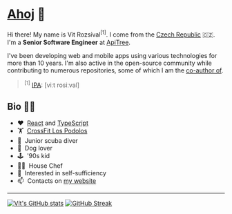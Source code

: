 # [Ahoj](https://en.wiktionary.org/wiki/ahoj#Czech) 👋

Hi there! My name is Vít Rozsíval<sup>[1]</sup>. I come from the [Czech Republic](https://en.wikipedia.org/wiki/Czech_Republic) 🇨🇿. I'm a **Senior Software Engineer** at [ApiTree](https://github.com/apitreecz).

I've been developing web and mobile apps using various technologies for more than 10 years. I'm also active in the open-source community while contributing to numerous repositories, some of which I am the [co-author of](https://github.com/wavevision).

> <sup>[1]</sup> <a href="https://en.wikipedia.org/wiki/International_Phonetic_Alphabet">IPA</a>: [viːt rosiːval]

## Bio 💁‍♂️

- ♥️ &nbsp;[React](https://github.com/facebook/react) and [TypeScript](https://github.com/microsoft/TypeScript)
- 🏋️ &nbsp;[CrossFit Los Podolos](https://lospodolos.cz)
- 🤿 &nbsp;Junior scuba diver
- 🐶 &nbsp;Dog lover
- 🕹️ &nbsp;'90s kid
- 👨‍🍳 &nbsp;House Chef
- 🌱 &nbsp;Interested in self-sufficiency
- 📫 &nbsp;Contacts on [my website](http://vitrozsival.cz)

---

[![Vít's GitHub stats](https://github-readme-stats-vitrozsival.vercel.app/api?username=rozsival&theme=dark&show_icons=true&include_all_commits=true&v=20230116)](https://github.com/anuraghazra/github-readme-stats)
[![GitHub Streak](https://streak-stats.demolab.com?user=rozsival&theme=dark&border_radius=4)](https://git.io/streak-stats)

